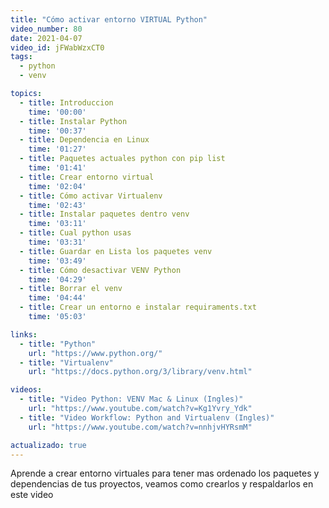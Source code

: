 ```yaml
---
title: "Cómo activar entorno VIRTUAL Python"
video_number: 80
date: 2021-04-07
video_id: jFWabWzxCT0
tags:
  - python
  - venv

topics:
  - title: Introduccion
    time: '00:00'
  - title: Instalar Python
    time: '00:37'
  - title: Dependencia en Linux
    time: '01:27'
  - title: Paquetes actuales python con pip list
    time: '01:41'
  - title: Crear entorno virtual
    time: '02:04'
  - title: Cómo activar Virtualenv
    time: '02:43'
  - title: Instalar paquetes dentro venv
    time: '03:11'
  - title: Cual python usas
    time: '03:31'
  - title: Guardar en Lista los paquetes venv
    time: '03:49'
  - title: Cómo desactivar VENV Python
    time: '04:29'
  - title: Borrar el venv
    time: '04:44'
  - title: Crear un entorno e instalar requiraments.txt
    time: '05:03'

links:
  - title: "Python"
    url: "https://www.python.org/"
  - title: "Virtualenv"
    url: "https://docs.python.org/3/library/venv.html"

videos:
  - title: "Video Python: VENV Mac & Linux (Ingles)"
    url: "https://www.youtube.com/watch?v=Kg1Yvry_Ydk"
  - title: "Video Workflow: Python and Virtualenv (Ingles)"
    url: "https://www.youtube.com/watch?v=nnhjvHYRsmM"

actualizado: true
---
```


Aprende a crear entorno virtuales para tener mas ordenado los paquetes y dependencias de tus proyectos, veamos como crearlos y respaldarlos en este video
